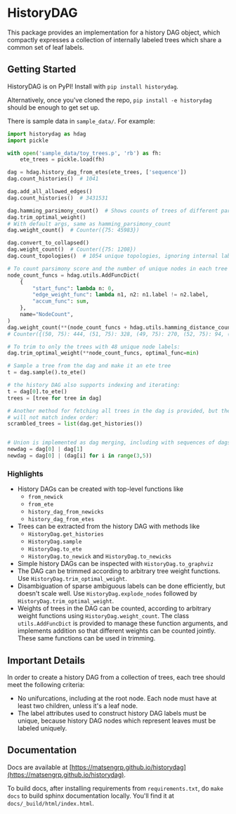 # HistoryDAG

This package provides an implementation for a history DAG object, which
compactly expresses a collection of internally labeled trees which share
a common set of leaf labels.

## Getting Started

HistoryDAG is on PyPI! Install with `pip install historydag`.

Alternatively, once you've cloned the repo, `pip install -e historydag` should be enough to
get set up.

There is sample data in `sample_data/`. For example:

```python
import historydag as hdag
import pickle

with open('sample_data/toy_trees.p', 'rb') as fh:
	ete_trees = pickle.load(fh)

dag = hdag.history_dag_from_etes(ete_trees, ['sequence'])
dag.count_histories()  # 1041

dag.add_all_allowed_edges()
dag.count_histories()  # 3431531

dag.hamming_parsimony_count()  # Shows counts of trees of different parsimony scores
dag.trim_optimal_weight()
# With default args, same as hamming_parsimony_count
dag.weight_count()  # Counter({75: 45983})

dag.convert_to_collapsed()
dag.weight_count()  # Counter({75: 1208})
dag.count_topologies()  # 1054 unique topologies, ignoring internal labels

# To count parsimony score and the number of unique nodes in each tree jointly:
node_count_funcs = hdag.utils.AddFuncDict(
    {
        "start_func": lambda n: 0,
        "edge_weight_func": lambda n1, n2: n1.label != n2.label,
        "accum_func": sum,
    },
    name="NodeCount",
)
dag.weight_count(**(node_count_funcs + hdag.utils.hamming_distance_countfuncs))
# Counter({(50, 75): 444, (51, 75): 328, (49, 75): 270, (52, 75): 94, (48, 75): 68, (53, 75): 4})

# To trim to only the trees with 48 unique node labels:
dag.trim_optimal_weight(**node_count_funcs, optimal_func=min)

# Sample a tree from the dag and make it an ete tree
t = dag.sample().to_ete()

# the history DAG also supports indexing and iterating:
t = dag[0].to_ete()
trees = [tree for tree in dag]

# Another method for fetching all trees in the dag is provided, but the order
# will not match index order:
scrambled_trees = list(dag.get_histories())


# Union is implemented as dag merging, including with sequences of dags
newdag = dag[0] | dag[1]
newdag = dag[0] | (dag[i] for i in range(3,5))
```

### Highlights
* History DAGs can be created with top-level functions like
    * `from_newick`
    * `from_ete`
    * `history_dag_from_newicks`
    * `history_dag_from_etes`
* Trees can be extracted from the history DAG with methods like
    * `HistoryDag.get_histories`
    * `HistoryDag.sample`
    * `HistoryDag.to_ete`
    * `HistoryDag.to_newick` and `HistoryDag.to_newicks`
* Simple history DAGs can be inspected with `HistoryDag.to_graphviz`
* The DAG can be trimmed according to arbitrary tree weight functions. Use
    `HistoryDag.trim_optimal_weight`.
* Disambiguation of sparse ambiguous labels can be done efficiently, but
    doesn't scale well. Use `HistoryDag.explode_nodes` followed by
    `HistoryDag.trim_optimal_weight`.
* Weights of trees in the DAG can be counted, according to arbitrary weight functions
    using `HistoryDag.weight_count`. The class `utils.AddFuncDict` is provided
    to manage these function arguments, and implements addition so that
    different weights can be counted jointly. These same functions can be used
    in trimming.

## Important Details

In order to create a history DAG from a collection of trees, each tree should
meet the following criteria:

* No unifurcations, including at the root node. Each node must have at least
    two children, unless it's a leaf node.
* The label attributes used to construct history DAG labels must be unique,
    because history DAG nodes which represent leaves must be labeled uniquely.


## Documentation

Docs are available at [https://matsengrp.github.io/historydag](https://matsengrp.github.io/historydag).

To build docs, after installing requirements from `requirements.txt`, do `make docs` to build
sphinx documentation locally. You'll find it at `docs/_build/html/index.html`.
